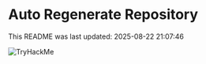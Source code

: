 # Auto Regenerate Repository

This README was last updated: 2025-08-22 21:07:46

 ![TryHackMe](https://tryhackme.com/badge/533634)